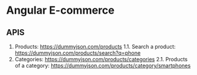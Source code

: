 # Angular E-commerce

## APIS

1. Products: https://dummyjson.com/products
   1.1. Search a product: https://dummyjson.com/products/search?q=phone
2. Categories: https://dummyjson.com/products/categories
   2.1. Products of a category: https://dummyjson.com/products/category/smartphones
